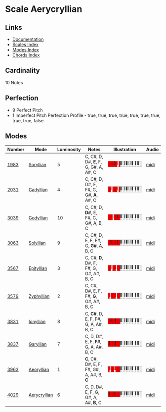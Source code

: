 # Scale Aerycryllian

## Links

- [Documentation](README.md)
- [Scales Index](Scales.md)
- [Modes Index](Modes.md)
- [Chords Index](Chords.md)

## Cardinality

10 Notes

## Perfection

- 9 Perfect Pitch
- 1 Imperfect Pitch
Perfection Profile - true, true, true, true, true, true, true, true, true, false

## Modes

| Number | Mode | Luminosity | Notes | Illustration | Audio |
|--------|------|------------|-------|--------------|-------|
| [1983](https://ianring.com/musictheory/scales/1983) | [Soryllian](ModeSoryllian.md) | 5 | C, C#, D, D#, **E**, F, G, G#, A, A#, C | ![CNaturalSoryllian](ModeCNaturalSoryllian.png) | [midi](https://github.com/edipermadi/music/blob/main/docs/ModeCNaturalSoryllian.mid?raw=true) | 
| [2031](https://ianring.com/musictheory/scales/2031) | [Gadyllian](ModeGadyllian.md) | 4 | C, C#, D, D#, F, F#, G, G#, **A**, A#, C | ![CNaturalGadyllian](ModeCNaturalGadyllian.png) | [midi](https://github.com/edipermadi/music/blob/main/docs/ModeCNaturalGadyllian.mid?raw=true) | 
| [3039](https://ianring.com/musictheory/scales/3039) | [Godyllian](ModeGodyllian.md) | 10 | C, C#, D, **D#**, E, F#, G, G#, A, B, C | ![CNaturalGodyllian](ModeCNaturalGodyllian.png) | [midi](https://github.com/edipermadi/music/blob/main/docs/ModeCNaturalGodyllian.mid?raw=true) | 
| [3063](https://ianring.com/musictheory/scales/3063) | [Solyllian](ModeSolyllian.md) | 9 | C, C#, D, E, F, F#, G, **G#**, A, B, C | ![CNaturalSolyllian](ModeCNaturalSolyllian.png) | [midi](https://github.com/edipermadi/music/blob/main/docs/ModeCNaturalSolyllian.mid?raw=true) | 
| [3567](https://ianring.com/musictheory/scales/3567) | [Epityllian](ModeEpityllian.md) | 3 | C, C#, **D**, D#, F, F#, G, G#, A#, B, C | ![CNaturalEpityllian](ModeCNaturalEpityllian.png) | [midi](https://github.com/edipermadi/music/blob/main/docs/ModeCNaturalEpityllian.mid?raw=true) | 
| [3579](https://ianring.com/musictheory/scales/3579) | [Zyphyllian](ModeZyphyllian.md) | 2 | C, C#, D#, E, F, F#, **G**, G#, A#, B, C | ![CNaturalZyphyllian](ModeCNaturalZyphyllian.png) | [midi](https://github.com/edipermadi/music/blob/main/docs/ModeCNaturalZyphyllian.mid?raw=true) | 
| [3831](https://ianring.com/musictheory/scales/3831) | [Ionyllian](ModeIonyllian.md) | 8 | C, **C#**, D, E, F, F#, G, A, A#, B, C | ![CNaturalIonyllian](ModeCNaturalIonyllian.png) | [midi](https://github.com/edipermadi/music/blob/main/docs/ModeCNaturalIonyllian.mid?raw=true) | 
| [3837](https://ianring.com/musictheory/scales/3837) | [Garyllian](ModeGaryllian.md) | 7 | C, D, D#, E, F, **F#**, G, A, A#, B, C | ![CNaturalGaryllian](ModeCNaturalGaryllian.png) | [midi](https://github.com/edipermadi/music/blob/main/docs/ModeCNaturalGaryllian.mid?raw=true) | 
| [3963](https://ianring.com/musictheory/scales/3963) | [Aeoryllian](ModeAeoryllian.md) | 1 | **C**, C#, D#, E, F, F#, G#, A, A#, B, **C** | ![CNaturalAeoryllian](ModeCNaturalAeoryllian.png) | [midi](https://github.com/edipermadi/music/blob/main/docs/ModeCNaturalAeoryllian.mid?raw=true) | 
| [4029](https://ianring.com/musictheory/scales/4029) | [Aerycryllian](ModeAerycryllian.md) | 6 | C, D, D#, E, F, G, G#, A, A#, **B**, C | ![CNaturalAerycryllian](ModeCNaturalAerycryllian.png) | [midi](https://github.com/edipermadi/music/blob/main/docs/ModeCNaturalAerycryllian.mid?raw=true) | 
